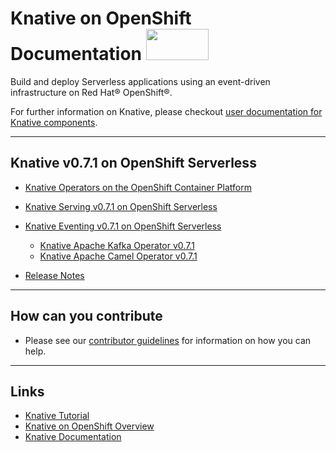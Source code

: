 
# Knative on OpenShift Documentation <img src="https://github.com/openshift-knative/docs/blob/master/images/knative-openshift-logo.png" width="100" height="50" />

Build and deploy Serverless applications using an event-driven infrastructure on Red Hat® OpenShift®.

For further information on Knative, please checkout [user documentation for Knative components](https://knative.dev/docs/).


--------------
## Knative v0.7.1 on OpenShift Serverless

* [Knative Operators on the OpenShift Container Platform](versions/v071/introducing-operators.md)
* [Knative Serving v0.7.1 on OpenShift Serverless](versions/v071/knative-serving-v071-OCP-41.md)
* [Knative Eventing v0.7.1 on OpenShift Serverless](versions/v071/knative-eventing-v071-OCP-41.md)
  - [Knative Apache Kafka Operator v0.7.1](versions/v071/knative-eventing-v071-kafka-operator.md)
  - [Knative Apache Camel Operator v0.7.1](versions/v071/knative-eventing-v071-camel-operator.md)
  
* [Release Notes](versions/v071/rn-knative-v071-OCP-41.md)

--------------
## How can you contribute
* Please see our [contributor guidelines](con_contributing-documentation.md) for information on how you can help.

--------------
## Links
* [Knative Tutorial](https://redhat-developer-demos.github.io/knative-tutorial)
* [Knative on OpenShift Overview](https://www.openshift.com/learn/topics/knative)
* [Knative Documentation](https://github.com/knative/docs)

